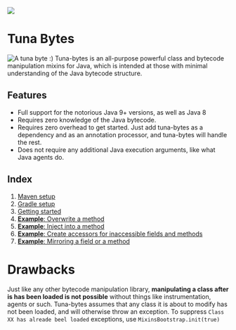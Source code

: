 [![](https://jitpack.io/v/ReflxctionDev/tuna-bytes.svg)](https://jitpack.io/#ReflxctionDev/tuna-bytes)

# Tuna Bytes
![A tuna byte :)](https://i.imgur.com/15VLkMI.jpg)
Tuna-bytes is an all-purpose powerful class and bytecode manipulation mixins for Java, which is intended at those with minimal understanding of the Java bytecode structure.

## Features
- Full support for the notorious Java 9+ versions, as well as Java 8
- Requires zero knowledge of the Java bytecode.
- Requires zero overhead to get started. Just add tuna-bytes as a dependency and as an annotation processor, and tuna-bytes will handle the rest.
- Does not require any additional Java execution arguments, like what Java agents do.

## Index
1. [Maven setup](https://github.com/ReflxctionDev/tuna-bytes/wiki/Maven-Setup)
2. [Gradle setup](https://github.com/ReflxctionDev/tuna-bytes/wiki/Gradle-Setup)
3. [Getting started](https://github.com/ReflxctionDev/tuna-bytes/wiki/Getting-started)
4. [**Example**: Overwrite a method](https://github.com/ReflxctionDev/tuna-bytes/wiki/Overwrite)
5. [**Example**: Inject into a method](https://github.com/ReflxctionDev/tuna-bytes/wiki/Injecting)
6. [**Example**: Create accessors for inaccessible fields and methods](https://github.com/ReflxctionDev/tuna-bytes/wiki/Accessors)
7. [**Example**: Mirroring a field or a method](https://github.com/ReflxctionDev/tuna-bytes/wiki/Mirroring)

# Drawbacks
Just like any other bytecode manipulation library, **manipulating a class after is has been loaded is not possible** without things like instrumentation, agents or such. Tuna-bytes assumes that any class it is about to modify has not been loaded, and will otherwise throw an exception. To suppress `Class XX has alreade beel loaded` exceptions, use `MixinsBootstrap.init(true)`
